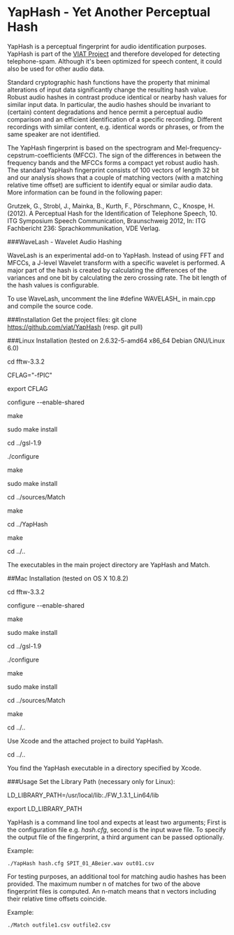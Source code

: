 YapHash - Yet Another Perceptual Hash
======================================

YapHash is a perceptual fingerprint for audio identification purposes. 
YapHash is part of the [VIAT Project](http://viat.fh-koeln.de/) and therefore developed for detecting telephone-spam. 
Although it's been optimized for speech content, it could also be used for other audio data.  

Standard cryptographic hash functions have the property that minimal alterations of input data 
significantly change the resulting hash value. 
Robust audio hashes in contrast produce identical or nearby hash values for similar input data. 
In particular, the audio hashes should be invariant to (certain) content degradations and hence permit 
a perceptual audio comparison and an efficient identification of a specific recording. 
Different recordings with similar content, e.g. identical words or phrases, or from the same speaker are not identified.

The YapHash fingerprint is based on the spectrogram and Mel-frequency-cepstrum-coefficients (MFCC).  The sign of the differences in between the frequency bands and the MFCCs forms a compact yet robust audio hash. The standard YapHash fingerprint consists of 100 vectors of length 32 bit and our analysis shows that a couple of matching vectors (with a matching relative time offset) are sufficient to identify equal or similar audio data. More information can be found in the following paper:

Grutzek, G., Strobl, J., Mainka, B., Kurth, F., Pörschmann, C., Knospe, H. (2012). A Perceptual Hash for the Identification of Telephone Speech, 10. ITG Symposium Speech Communication, Braunschweig 2012, In: ITG Fachbericht 236: Sprachkommunikation, VDE Verlag.

###WaveLash - Wavelet Audio Hashing

WaveLash is an experimental add-on to YapHash. Instead of using FFT and MFCCs, a J-level Wavelet transform with a specific wavelet is performed.
A major part of the hash is created by calculating the differences of the variances and one bit by calculating the zero crossing rate.
The bit length of the hash values is configurable.

To use WaveLash, uncomment the line #define WAVELASH_ in main.cpp and compile the source code.

###Installation 
Get the project files:
git clone https://github.com/viat/YapHash
(resp. git pull)


###Linux Installation 
(tested on 2.6.32-5-amd64 x86_64 Debian GNU/Linux 6.0)

cd fftw-3.3.2

CFLAG="-fPIC"

export CFLAG

configure --enable-shared

make

sudo make install

cd ../gsl-1.9

./configure

make

sudo make install

cd ../sources/Match

make

cd ../YapHash

make

cd ../..

The executables in the main project directory are YapHash and Match.

##Mac Installation 
(tested on OS X 10.8.2)

cd fftw-3.3.2

configure --enable-shared

make

sudo make install

cd ../gsl-1.9

./configure

make

sudo make install

cd ../sources/Match

make

cd ../..

Use Xcode and the attached project to build YapHash.

cd ../..

You find the YapHash executable in a directory specified by Xcode.


###Usage
Set the Library Path (necessary only for Linux):

LD_LIBRARY_PATH=/usr/local/lib:./FW_1.3.1_Lin64/lib

export LD_LIBRARY_PATH

YapHash is a command line tool and expects at least two arguments; 
First is the configuration file e.g. _hash.cfg_, second is the input wave file. 
To specify the output file of the fingerprint, a third argument can be passed optionally. 

Example:

    ./YapHash hash.cfg SPIT_01_ABeier.wav out01.csv
    
For testing purposes, an additional tool for matching audio hashes has been provided. The maximum number n of matches for two of the above fingerprint files is computed. An n-match means that n vectors including their relative time offsets coincide.

Example:

    ./Match outfile1.csv outfile2.csv
